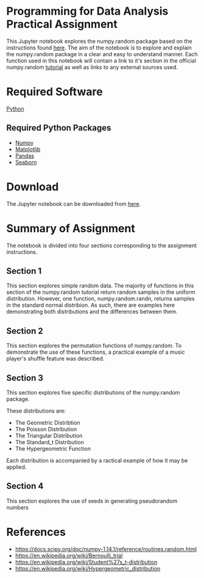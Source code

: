 # Programming for Data Analysis Practical Assignment
This Jupyter notebook explores the numpy.random package based on the instructions found [here](https://github.com/brianmcginley/ProgDA/raw/master/ProgDA_Assignment.pdf). The aim of the notebook is to explore and explain the numpy.random package in a clear and easy to understand manner. Each function used in this notebook will contain a link to it's section in the official numpy.random [tutorial](https://docs.scipy.org/doc/numpy-1.14.0/reference/routines.random.html) as well as links to any external sources used.

# Required Software
[Python](https://www.python.org/downloads/)

## Required Python Packages
- [Numpy](https://numpy.org/)
- [Matplotlib](https://matplotlib.org/)
- [Pandas](https://pandas.pydata.org/)
- [Seaborn](https://seaborn.pydata.org/)

# Download
The Jupyter notebook can be downloaded from [here](https://github.com/ANihill/prog-practical-assignment.git). 

# Summary of Assignment
The notebook is divided into four sections corresponding to the assignment instructions. 

## Section 1
This section explores simple random data. The majority of functions in this section of the numpy.random tutorial return random samples in the uniform distribution. However, one function, numpy.random.randn, returns samples in the standard normal distribion. As such, there are examples here demonstrating both distributions and the differences between them. 

## Section 2 
This section explores the permutation functions of numpy.random. To demonstrate the use of these functions, a practical example of a music player's shuffle feature was described.

## Section 3
This section explores five specific distributions of the numpy.random package.

These distributions are:
- The Geometric Distribtion
- The Poisson Distribution
- The Triangular Distribution
- The Standard_t Distribution
- The Hypergeometric Function

Each distribution is accompanied by a ractical example of how it may be applied.

## Section 4
This section explores the use of seeds in generating pseudorandom numbers

# References 
- https://docs.scipy.org/doc/numpy-1.14.1/reference/routines.random.html
- https://en.wikipedia.org/wiki/Bernoulli_trial
- https://en.wikipedia.org/wiki/Student%27s_t-distribution
- https://en.wikipedia.org/wiki/Hypergeometric_distribution
